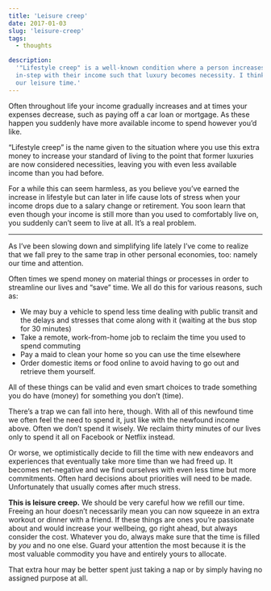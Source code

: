 ```yaml
---
title: 'Leisure creep'
date: 2017-01-03
slug: 'leisure-creep'
tags:
  - thoughts

description:
  '"Lifestyle creep" is a well-known condition where a person increases their standard of living
  in-step with their income such that luxury becomes necessity. I think we do a similar thing with
  our leisure time.'
---
```


Often throughout life your income gradually increases and at times your expenses decrease, such as
paying off a car loan or mortgage. As these happen you suddenly have more available income to spend
however you’d like.

“Lifestyle creep” is the name given to the situation where you use this extra money to increase your
standard of living to the point that former luxuries are now considered necessities, leaving you
with even less available income than you had before.

For a while this can seem harmless, as you believe you’ve earned the increase in lifestyle but can
later in life cause lots of stress when your income drops due to a salary change or retirement. You
soon learn that even though your income is still more than you used to comfortably live on, you
suddenly can’t seem to live at all. It’s a real problem.

---

As I’ve been slowing down and simplifying life lately I’ve come to realize that we fall prey to the
same trap in other personal economies, too: namely our time and attention.

Often times we spend money on material things or processes in order to streamline our lives and
“save” time. We all do this for various reasons, such as:

- We may buy a vehicle to spend less time dealing with public transit and the delays and stresses
  that come along with it (waiting at the bus stop for 30 minutes)
- Take a remote, work-from-home job to reclaim the time you used to spend commuting
- Pay a maid to clean your home so you can use the time elsewhere
- Order domestic items or food online to avoid having to go out and retrieve them yourself.

All of these things can be valid and even smart choices to trade something you do have (money) for
something you don’t (time).

There’s a trap we can fall into here, though. With all of this newfound time we often feel the need
to spend it, just like with the newfound income above. Often we don’t spend it wisely. We reclaim
thirty minutes of our lives only to spend it all on Facebook or Netflix instead.

Or worse, we optimistically decide to fill the time with new endeavors and experiences that
eventually take more time than we had freed up. It becomes net-negative and we find ourselves with
even less time but more commitments. Often hard decisions about priorities will need to be made.
Unfortunately that usually comes after much stress.

**This is leisure creep.** We should be very careful how we refill our time. Freeing an hour doesn’t
necessarily mean you can now squeeze in an extra workout or dinner with a friend. If these things
are ones you’re passionate about and would increase your wellbeing, go right ahead, but always
consider the cost. Whatever you do, always make sure that the time is filled by _you_ and no one
else. Guard your attention the most because it is the most valuable commodity you have and entirely
yours to allocate.

That extra hour may be better spent just taking a nap or by simply having no assigned purpose at
all.
